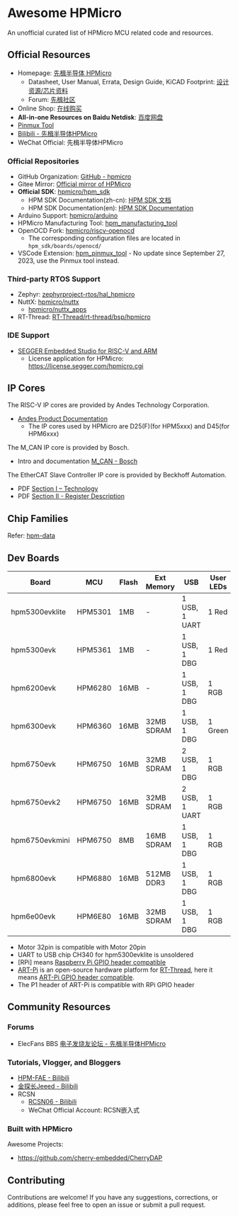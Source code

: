 # Awesome HPMicro

An unofficial curated list of HPMicro MCU related code and resources.

## Official Resources

- Homepage: [先楫半导体 HPMicro](https://www.hpmicro.com/)
  - Datasheet, User Manual, Errata, Design Guide, KiCAD Footprint: [设计资源/芯片资料](https://www.hpmicro.com/resources/resources.html)
  - Forum: [先楫社区](https://www.hpmicro.com/support/forumpark.html)
- Online Shop: [在线购买](https://www.hpmicro.com/support/shop.html)
- **All-in-one Resources on Baidu Netdisk**: [百度网盘](https://pan.baidu.com/s/1RaYHOD7xk7fnotmgLpoAlA?pwd=xk2n)
- [Pinmux Tool](https://tools.hpmicro.com/pinmux)
- [Bilibili - 先楫半导体HPMicro](https://space.bilibili.com/1306310554)
- WeChat Official: 先楫半导体HPMicro

### Official Repositories

- GitHub Organization: [GitHub - hpmicro](https://github.com/hpmicro)
- Gitee Mirror: [Official mirror of HPMicro](https://gitee.com/hpmicro)
- **Official SDK**: [hpmicro/hpm_sdk](https://github.com/hpmicro/hpm_sdk)
  - HPM SDK Documentation(zh-cn): [HPM SDK 文档](https://hpm-sdk.readthedocs.io/zh-cn/latest/)
  - HPM SDK Documentation(en): [HPM SDK Documentation](http://doc.hpmicro.com/sdk_doc/en/latest/html/index.html)
- Arduino Support: [hpmicro/arduino](https://github.com/hpmicro/arduino)
- HPMicro Manufacturing Tool: [hpm_manufacturing_tool](https://github.com/hpmicro/hpm_manufacturing_tool)
- OpenOCD Fork: [hpmicro/riscv-openocd](https://github.com/hpmicro/riscv-openocd)
  - The corresponding configuration files are located in `hpm_sdk/boards/openocd/`
- VSCode Extension: [hpm_pinmux_tool](https://github.com/hpmicro/hpm_pinmux_tool) - No update since September 27, 2023, use the Pinmux tool instead.

### Third-party RTOS Support

- Zephyr: [zephyrproject-rtos/hal_hpmicro](https://github.com/zephyrproject-rtos/hal_hpmicro)
- NuttX: [hpmicro/nuttx](https://github.com/hpmicro/nuttx)
  - [hpmicro/nuttx_apps](https://github.com/hpmicro/nuttx_apps)
- RT-Thread: [RT-Thread/rt-thread/bsp/hpmicro](https://github.com/RT-Thread/rt-thread/tree/master/bsp/hpmicro)

### IDE Support

- [SEGGER Embedded Studio for RISC-V and ARM](https://www.segger.com/downloads/embedded-studio/#embeddedstudio)
  - License application for HPMicro: <https://license.segger.com/hpmicro.cgi>

## IP Cores

The RISC-V IP cores are provided by Andes Technology Corporation.

- [Andes Product Documentation](http://www.andestech.com/en/products-solutions/product-documentation/)
  - The IP cores used by HPMicro are D25(F)(for HPM5xxx) and D45(for HPM6xxx)

The M_CAN IP core is provided by Bosch.

- Intro and documentation [M_CAN - Bosch](https://www.bosch-semiconductors.com/ip-modules/can-ip-modules/m-can/)

The EtherCAT Slave Controller IP core is provided by Beckhoff Automation.

- PDF [Section I – Technology](https://download.beckhoff.com/download/document/io/ethercat-development-products/ethercat_esc_datasheet_sec1_technology_2i3.pdf)
- PDF [Section II - Register Description](https://download.beckhoff.com/download/document/io/ethercat-development-products/ethercat_esc_datasheet_sec2_registers_3i0.pdf)

## Chip Families

Refer: [hpm-data]

## Dev Boards

| Board          | MCU     | Flash | Ext Memory | USB          | User LEDs       | User Buttons     | GPIOs                | Ethernet | Extra                                                   |
|----------------|---------|-------|------------|--------------|-----------------|------------------|----------------------|----------|---------------------------------------------------------|
| hpm5300evklite | HPM5301 | 1MB   | -          | 1 USB, 1 UART| 1 Red           | 1 Boot, 1 User   | RPi                  | -        |                                                         |
| hpm5300evk     | HPM5361 | 1MB   | -          | 1 USB, 1 DBG | 1 Red           | 1 User, 1 WBUTN  | RPi, Motor 32pin     | -        | ADC, CAN, LIN, 485, 422                                 |
| hpm6200evk     | HPM6280 | 16MB  | -          | 1 USB, 1 DBG | 1 RGB           | 1 PBUTN          | ART-Pi, Motor 20pin  | -        | ADC, HRPWM                                              |
| hpm6300evk     | HPM6360 | 16MB  | 32MB SDRAM | 1 USB, 1 DBG | 1 Green         | 1 PBUTN, 1 WBUTN | RPi, Motor 20pin     | 100M     | TFCard, CAN                                             |
| hpm6750evk     | HPM6750 | 16MB  | 32MB SDRAM | 2 USB, 1 DBG | 1 RGB           | 1 PBUTN, 1 WBUTN | 12pin, Motor 20pin   | 1G, 100M | LCD/TP, DVP, TFCard, CAN, Audio, Buzzer                 |
| hpm6750evk2    | HPM6750 | 16MB  | 32MB SDRAM | 2 USB, 1 UART| 1 RGB           | 1 PBUTN, 1 WBUTN | 12pin, Motor 20pin   | 1G, 100M | LCD/TP, DVP, TFCard, CAN, Audio                         |
| hpm6750evkmini | HPM6750 | 8MB   | 16MB SDRAM | 1 USB, 1 DBG | 1 RGB           | 1 PBUTN, 1 WBUTN | ART-Pi               | -        | LCD, DVP, RW007 WiFi, TFCard, Buzzer, Audio             |
| hpm6800evk     | HPM6880 | 16MB  | 512MB DDR3 | 1 USB, 1 DBG | 1 RGB           | 2 User           | RPi, ADC 16pin       | 1G       | eMMC, EEPROM, TFCard, Audio, CAN, LCD, MIPI, DVP        |
| hpm6e00evk     | HPM6E80 | 16MB  | 32MB SDRAM | 1 USB, 1 DBG | 1 RGB           | 2 User           | RPi, Motor 32pin     | 1G       | 2 EtherCAT, Audio, ADC, CAN, PPI/FEMC(SDRAM)            |

- Motor 32pin is compatible with Motor 20pin
- UART to USB chip CH340 for hpm5300evklite is unsoldered
- [RPi] means [Raspberry Pi GPIO header compatible](https://pinout.xyz/)
- [ART-Pi] is an open-source hardware platform for [RT-Thread], here it means [ART-Pi GPIO header compatible](https://art-pi.github.io/website/docs/#/tutorial/pin-description).
- The P1 header of ART-Pi is compatible with RPi GPIO header

## Community Resources

### Forums

- ElecFans BBS [电子发烧友论坛 - 先楫半导体HPMicro](https://bbs.elecfans.com/group_1700)

### Tutorials, Vlogger, and Bloggers

- [HPM-FAE - Bilibili](https://space.bilibili.com/592932589)
- [金探长Jeeed - Bilibili](https://space.bilibili.com/191119115)
- RCSN
  - [RCSN06 - Bilibili](https://space.bilibili.com/281444293)
  - WeChat Official Account: RCSN嵌入式

### Built with HPMicro

Awesome Projects:

- <https://github.com/cherry-embedded/CherryDAP>

## Contributing

Contributions are welcome! If you have any suggestions, corrections, or additions, please feel free to open an issue or submit a pull request.

[hpm-data]: https://github.com/andelf/hpm-data
[ART-Pi]: https://art-pi.github.io/website
[RT-Thread]: https://github.com/RT-Thread/rt-thread
